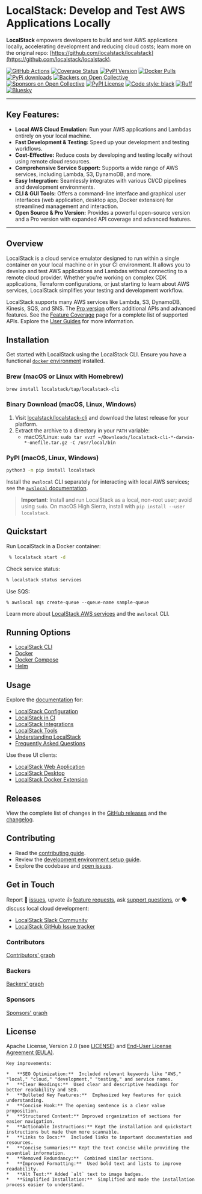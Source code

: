 # LocalStack: Develop and Test AWS Applications Locally

**LocalStack** empowers developers to build and test AWS applications locally, accelerating development and reducing cloud costs; learn more on the original repo: [https://github.com/localstack/localstack](https://github.com/localstack/localstack).

[![GitHub Actions](https://github.com/localstack/localstack/actions/workflows/aws-main.yml/badge.svg?branch=main)](https://github.com/localstack/localstack/actions/workflows/aws-main.yml?query=branch%3Amain)
[![Coverage Status](https://coveralls.io/repos/github/localstack/localstack/badge.svg?branch=main)](https://coveralls.io/github/localstack/localstack?branch=main)
[![PyPI Version](https://img.shields.io/pypi/v/localstack?color=blue)](https://pypi.org/project/localstack/)
[![Docker Pulls](https://img.shields.io/docker/pulls/localstack/localstack)](https://hub.docker.com/r/localstack/localstack)
[![PyPi downloads](https://static.pepy.tech/badge/localstack)](https://pypi.org/project/localstack)
[![Backers on Open Collective](https://opencollective.com/localstack/backers/badge.svg)](https://opencollective.com/localstack)
[![Sponsors on Open Collective](https://opencollective.com/localstack/sponsors/badge.svg)](https://opencollective.com/localstack)
[![PyPI License](https://img.shields.io/pypi/l/localstack.svg)](https://img.shields.io/pypi/l/localstack.svg)
[![Code style: black](https://img.shields.io/badge/code%20style-black-000000.svg)](https://github.com/psf/black)
[![Ruff](https://img.shields.io/endpoint?url=https://raw.githubusercontent.com/astral-sh/ruff/main/assets/badge/v2.json)](https://github.com/astral-sh/ruff)
[![Bluesky](https://img.shields.io/badge/bluesky-Follow-blue?logo=bluesky)](https://bsky.app/profile/localstack.cloud)

---

## Key Features:

*   **Local AWS Cloud Emulation:** Run your AWS applications and Lambdas entirely on your local machine.
*   **Fast Development & Testing:** Speed up your development and testing workflows.
*   **Cost-Effective:** Reduce costs by developing and testing locally without using remote cloud resources.
*   **Comprehensive Service Support:** Supports a wide range of AWS services, including Lambda, S3, DynamoDB, and more.
*   **Easy Integration:** Seamlessly integrates with various CI/CD pipelines and development environments.
*   **CLI & GUI Tools:** Offers a command-line interface and graphical user interfaces (web application, desktop app, Docker extension) for streamlined management and interaction.
*   **Open Source & Pro Version:**  Provides a powerful open-source version and a Pro version with expanded API coverage and advanced features.

---

## Overview

LocalStack is a cloud service emulator designed to run within a single container on your local machine or in your CI environment.  It allows you to develop and test AWS applications and Lambdas without connecting to a remote cloud provider.  Whether you're working on complex CDK applications, Terraform configurations, or just starting to learn about AWS services, LocalStack simplifies your testing and development workflow.

LocalStack supports many AWS services like Lambda, S3, DynamoDB, Kinesis, SQS, and SNS. The [Pro version](https://localstack.cloud/pricing) offers additional APIs and advanced features. See the [Feature Coverage](https://docs.localstack.cloud/user-guide/aws/feature-coverage/) page for a complete list of supported APIs.  Explore the [User Guides](https://docs.localstack.cloud/user-guide/) for more information.

## Installation

Get started with LocalStack using the LocalStack CLI. Ensure you have a functional [`docker` environment](https://docs.docker.com/get-docker/) installed.

### Brew (macOS or Linux with Homebrew)

```bash
brew install localstack/tap/localstack-cli
```

### Binary Download (macOS, Linux, Windows)

1.  Visit [localstack/localstack-cli](https://github.com/localstack/localstack-cli/releases/latest) and download the latest release for your platform.
2.  Extract the archive to a directory in your `PATH` variable:
    -   macOS/Linux: `sudo tar xvzf ~/Downloads/localstack-cli-*-darwin-*-onefile.tar.gz -C /usr/local/bin`

### PyPI (macOS, Linux, Windows)

```bash
python3 -m pip install localstack
```

Install the `awslocal` CLI separately for interacting with local AWS services; see the [`awslocal` documentation](https://docs.localstack.cloud/user-guide/integrations/aws-cli/#localstack-aws-cli-awslocal).

> **Important**: Install and run LocalStack as a local, non-root user; avoid using `sudo`.  On macOS High Sierra, install with `pip install --user localstack`.

## Quickstart

Run LocalStack in a Docker container:

```bash
 % localstack start -d
```

Check service status:

```bash
% localstack status services
```

Use SQS:

```shell
% awslocal sqs create-queue --queue-name sample-queue
```

Learn more about [LocalStack AWS services](https://docs.localstack.cloud/references/coverage/) and the `awslocal` CLI.

## Running Options

*   [LocalStack CLI](https://docs.localstack.cloud/getting-started/installation/#localstack-cli)
*   [Docker](https://docs.localstack.cloud/getting-started/installation/#docker)
*   [Docker Compose](https://docs.localstack.cloud/getting-started/installation/#docker-compose)
*   [Helm](https://docs.localstack.cloud/getting-started/installation/#helm)

## Usage

Explore the [documentation](https://docs.localstack.cloud) for:

*   [LocalStack Configuration](https://docs.localstack.cloud/references/configuration/)
*   [LocalStack in CI](https://docs.localstack.cloud/user-guide/ci/)
*   [LocalStack Integrations](https://docs.localstack.cloud/user-guide/integrations/)
*   [LocalStack Tools](https://docs.localstack.cloud/user-guide/tools/)
*   [Understanding LocalStack](https://docs.localstack.cloud/references/)
*   [Frequently Asked Questions](https://docs.localstack.cloud/getting-started/faq/)

Use these UI clients:

*   [LocalStack Web Application](https://app.localstack.cloud)
*   [LocalStack Desktop](https://docs.localstack.cloud/user-guide/tools/localstack-desktop/)
*   [LocalStack Docker Extension](https://docs.localstack.cloud/user-guide/tools/localstack-docker-extension/)

## Releases

View the complete list of changes in the [GitHub releases](https://github.com/localstack/localstack/releases) and the [changelog](https://docs.localstack.cloud/references/changelog/).

## Contributing

*   Read the [contributing guide](docs/CONTRIBUTING.md).
*   Review the [development environment setup guide](docs/development-environment-setup/README.md).
*   Explore the codebase and [open issues](https://github.com/localstack/localstack/issues).

## Get in Touch

Report 🐞 [issues](https://github.com/localstack/localstack/issues/new/choose), upvote 👍 [feature requests](https://github.com/localstack/localstack/issues?q=is%3Aissue+is%3Aopen+sort%3Areactions-%2B1-desc+), ask [support questions](https://docs.localstack.cloud/getting-started/help-and-support/), or 🗣️ discuss local cloud development:

*   [LocalStack Slack Community](https://localstack.cloud/contact/)
*   [LocalStack GitHub Issue tracker](https://github.com/localstack/localstack/issues)

### Contributors

[Contributors' graph](https://github.com/localstack/localstack/graphs/contributors)

### Backers

[Backers' graph](https://opencollective.com/localstack#backers)

### Sponsors

[Sponsors' graph](https://opencollective.com/localstack#sponsor)

## License

Apache License, Version 2.0 (see [LICENSE](LICENSE.txt)) and [End-User License Agreement (EULA)](docs/end_user_license_agreement).
```
Key improvements:

*   **SEO Optimization:**  Included relevant keywords like "AWS," "local," "cloud," "development," "testing," and service names.
*   **Clear Headings:**  Used clear and descriptive headings for better readability and SEO.
*   **Bulleted Key Features:**  Emphasized key features for quick understanding.
*   **Concise Hook:** The opening sentence is a clear value proposition.
*   **Structured Content:** Improved organization of sections for easier navigation.
*   **Actionable Instructions:** Kept the installation and quickstart instructions but made them more scannable.
*   **Links to Docs:**  Included links to important documentation and resources.
*   **Concise Summaries:** Kept the text concise while providing the essential information.
*   **Removed Redundancy:**  Combined similar sections.
*   **Improved Formatting:**  Used bold text and lists to improve readability.
*   **Alt Text:** Added `alt` text to image badges.
*   **Simplified Installation:**  Simplified and made the installation process easier to understand.